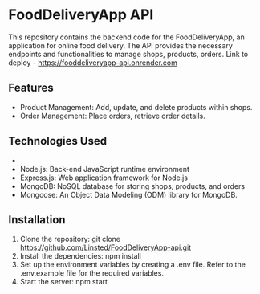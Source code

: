 # FoodDeliveryApp API

This repository contains the backend code for the FoodDeliveryApp, an application for online food delivery. The API provides the necessary endpoints and functionalities to manage shops, products, orders.
Link to deploy - https://fooddeliveryapp-api.onrender.com
## Features

- Product Management: Add, update, and delete products within shops.
- Order Management: Place orders, retrieve order details.

## Technologies Used

-
- Node.js: Back-end JavaScript runtime environment
- Express.js: Web application framework for Node.js
- MongoDB: NoSQL database for storing shops, products, and orders
- Mongoose: An Object Data Modeling (ODM) library for MongoDB.

## Installation

1. Clone the repository: git clone https://github.com/Linsted/FoodDeliveryApp-api.git
2. Install the dependencies: npm install
3. Set up the environment variables by creating a .env file. Refer to the .env.example file for the required variables.
4. Start the server: npm start
